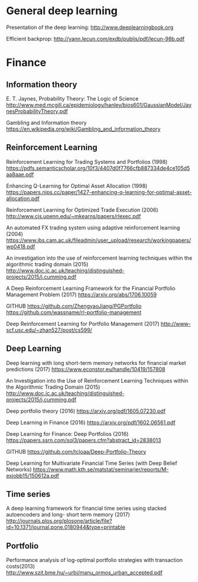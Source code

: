 # General deep learning

Presentation of the deep learning: http://www.deeplearningbook.org

Efficient backprop: http://yann.lecun.com/exdb/publis/pdf/lecun-98b.pdf

# Finance

## Information theory
E. T. Jaynes, Probability Theory: The Logic of Science
http://www.med.mcgill.ca/epidemiology/hanley/bios601/GaussianModel/JaynesProbabilityTheory.pdf

Gambling and Information theory
https://en.wikipedia.org/wiki/Gambling_and_information_theory

## Reinforcement Learning

Reinforcement Learning for Trading Systems and Portfolios (1998) https://pdfs.semanticscholar.org/10f3/4407d0f7766cfb887334de4ce105d5aa8aae.pdf

Enhancing Q-Learning for Optimal Asset Allocation (1998) https://papers.nips.cc/paper/1427-enhancing-q-learning-for-optimal-asset-allocation.pdf

Reinforcement Learning for Optimized Trade Execution (2006) http://www.cis.upenn.edu/~mkearns/papers/rlexec.pdf

An automated FX trading system using adaptive reinforcement learning (2004) https://www.jbs.cam.ac.uk/fileadmin/user_upload/research/workingpapers/wp0418.pdf

An investigation into the use of reinforcement learning techniques within the algorithmic trading domain (2015)
http://www.doc.ic.ac.uk/teaching/distinguished-projects/2015/j.cumming.pdf

A Deep Reinforcement Learning Framework for the Financial Portfolio Management Problem (2017) https://arxiv.org/abs/1706.10059

GITHUB https://github.com/ZhengyaoJiang/PGPortfolio https://github.com/wassname/rl-portfolio-management

Deep Reinforcement Learning for Portfolio Management (2017)
http://www-scf.usc.edu/~zhan527/post/cs599/

## Deep Learning
Deep learning with long short-term memory networks for financial market predictions (2017) https://www.econstor.eu/handle/10419/157808

An Investigation into the Use of Reinforcement Learning Techniques within the Algorithmic Trading Domain (2015) http://www.doc.ic.ac.uk/teaching/distinguished-projects/2015/j.cumming.pdf

Deep portfolio theory (2016) https://arxiv.org/pdf/1605.07230.pdf

Deep Learning in Finance (2016) https://arxiv.org/pdf/1602.06561.pdf

Deep Learning for Finance: Deep Portfolios (2016) https://papers.ssrn.com/sol3/papers.cfm?abstract_id=2838013

GITHUB https://github.com/tcloaa/Deep-Portfolio-Theory

Deep Learning for Multivariate Financial Time Series (with Deep Belief Networks)
https://www.math.kth.se/matstat/seminarier/reports/M-exjobb15/150612a.pdf

## Time series
A deep learning framework for financial time series using stacked autoencoders and long- short term memory (2017) http://journals.plos.org/plosone/article/file?id=10.1371/journal.pone.0180944&type=printable

## Portfolio
Performance analysis of log-optimal portfolio strategies with transaction costs(2013)
http://www.szit.bme.hu/~urbi/manu_ormos_urban_accepted.pdf

